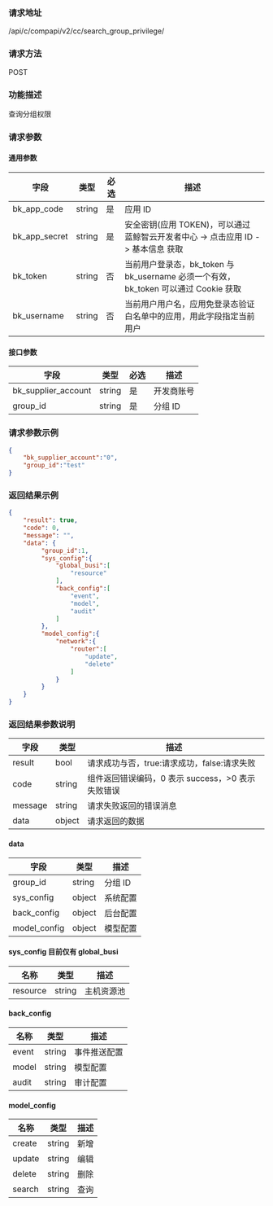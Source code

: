 ### 请求地址

/api/c/compapi/v2/cc/search_group_privilege/

### 请求方法

POST

### 功能描述

查询分组权限

### 请求参数

#### 通用参数

| 字段 | 类型 | 必选 | 描述 |
|-----------|------------|--------|------------|
| bk_app_code | string | 是 | 应用 ID |
| bk_app_secret| string | 是 | 安全密钥(应用 TOKEN)，可以通过 蓝鲸智云开发者中心 -&gt; 点击应用 ID -&gt; 基本信息 获取 |
| bk_token | string | 否 | 当前用户登录态，bk_token 与 bk_username 必须一个有效，bk_token 可以通过 Cookie 获取 |
| bk_username | string | 否 | 当前用户用户名，应用免登录态验证白名单中的应用，用此字段指定当前用户 |

#### 接口参数

| 字段 | 类型 | 必选 | 描述 |
|----------------------|------------|--------|-------------|
| bk_supplier_account | string | 是 | 开发商账号 |
| group_id | string | 是 | 分组 ID |

### 请求参数示例

```json
{
    "bk_supplier_account":"0",
    "group_id":"test"
}
```

### 返回结果示例

```json
{
    "result": true,
    "code": 0,
    "message": "",
    "data": {
         "group_id":1,
         "sys_config":{
             "global_busi":[
                 "resource"
             ],
             "back_config":[
                 "event",
                 "model",
                 "audit"
             ]
         },
         "model_config":{
             "network":{
                 "router":[
                     "update",
                     "delete"
                 ]
             }
         }
    }
}
```

### 返回结果参数说明

| 字段 | 类型 | 描述 |
|-----------|-----------|-----------|
| result | bool | 请求成功与否，true:请求成功，false:请求失败 |
| code | string | 组件返回错误编码，0 表示 success，>0 表示失败错误 |
| message | string | 请求失败返回的错误消息 |
| data | object | 请求返回的数据 |

#### data

| 字段 | 类型 | 描述 |
|---------------|----------|----------|
| group_id | string | 分组 ID |
| sys_config | object | 系统配置 |
| back_config | object | 后台配置 |
| model_config | object | 模型配置 |


#### sys_config  目前仅有 global_busi

| 名称 | 类型 | 描述 |
|---------|--------|------------|
| resource| string | 主机资源池 |

#### back_config

| 名称 | 类型 | 描述 |
|---------|--------|--------------|
| event | string | 事件推送配置 |
| model | string | 模型配置 |
| audit | string | 审计配置 |

#### model_config

| 名称 | 类型 | 描述 |
|--------|--------|------|
| create | string | 新增 |
| update | string | 编辑 |
| delete | string | 删除 |
| search | string | 查询 |
